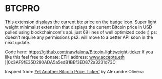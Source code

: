 # BTCPRO
This extension displays the current btc price on the badge icon.
Super light weight minimalist extension that displays the current Bitcoin price in USD pulled using blockchaincom's api. just 69 lines of well optimized code ;)
 ps: doesn't require any permissions
 ps2: will move to a better API soon in the next update.



Code here: https://github.com/nawfalona/Bitcoin-lightweight-ticker
If you like this feel free to donate:
ETH address: www.accepte.eth ||0x3AF9fE35D280ADA5a5edB1BEf3ED872a3231d73C


Inspired from: <a href="https://addons.mozilla.org/en-US/firefox/addon/yabpt/"> Yet Another Bitcoin Price Ticker'</a> by Alexandre Oliveira
